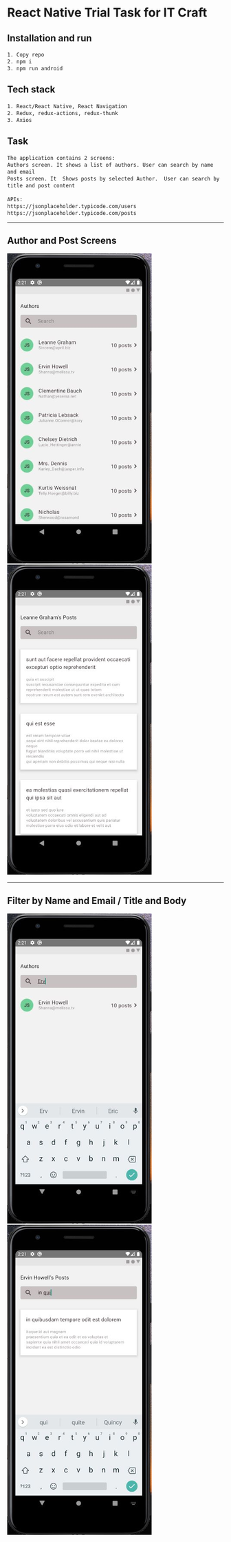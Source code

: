 # React Native Trial Task for IT Craft

## Installation and run

```
1. Copy repo
2. npm i
3. npm run android
```

## Tech stack

```
1. React/React Native, React Navigation
2. Redux, redux-actions, redux-thunk
3. Axios
```

## Task

```
The application contains 2 screens:
Authors screen. It shows a list of authors. User can search by name and email
Posts screen. It  Shows posts by selected Author.  User can search by title and post content

APIs:
https://jsonplaceholder.typicode.com/users
https://jsonplaceholder.typicode.com/posts
```

---

## Author and Post Screens

![Authors](https://github.com/denysoleksiienko/AuthorsPostsNativeRedux/blob/main/screenshots/AuthorsScreen.JPG?raw=true 'Authors')
![Posts](https://github.com/denysoleksiienko/AuthorsPostsNativeRedux/blob/main/screenshots/PostsScreen.JPG?raw=true 'Posts')

---

## Filter by Name and Email / Title and Body

![filtername](https://github.com/denysoleksiienko/AuthorsPostsNativeRedux/blob/main/screenshots/FilterByNameEmail.JPG?raw=true 'filtername')
![filtertitle](https://github.com/denysoleksiienko/AuthorsPostsNativeRedux/blob/main/screenshots/FilterByTitleBody.JPG?raw=true 'filtertitle')
